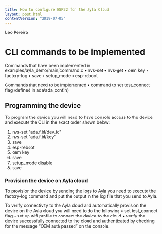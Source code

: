 ```yaml
---
title: How to configure ESP32 for the Ayla Cloud
layout: post.html
contentVersion: "2019-07-05"
---
```


<span class="by-line">Leo Pereira</span>

# CLI commands to be implemented

Commands that have been implemented in examples/ayla_demo/main/command.c
•	nvs-set
•	nvs-get
•	oem key
•	factory-log 
•	save
•	setup_mode
•	esp-reboot

Commands that need to be implemented
•	command to set test_connect flag (defined in ada/ada_conf.h)



## Programming the device

To program the device you will need to have console access to the device and execute the CLI in the exact order shown below:

1.	nvs-set "ada.f.id/dev_id"  <DSN>
2.	nvs-set "ada.f.id/key"  <key>
3.	save
4.	esp-reboot
5.	oem key  <oem secret>
6.	save
7.	setup_mode disable
8.	save

### Provision the device on Ayla cloud

To provision the device by sending the logs to Ayla you need to execute the factory-log command and put the output in the log file that you send to Ayla.

To verify connectivity to the Ayla cloud and automatically provision the device on the Ayla cloud you will need to do the following
•	set test_connect flag
•	set up wifi profile to connect the device to the cloud
•	verify the device successfully connected to the cloud and authenticated by checking for the message “OEM auth passed” on the console.


